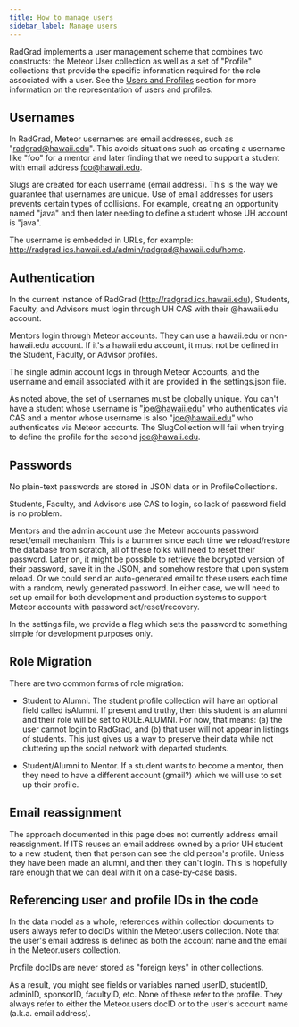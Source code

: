 ```yaml
---
title: How to manage users
sidebar_label: Manage users
---
```


RadGrad implements a user management scheme that combines two constructs: the Meteor User collection as well as a set of "Profile" collections that provide the specific information required for the role associated with a user. See the [Users and Profiles](/docs/developers/concepts/entity-relationship-model#users-and-profiles) section for more information on the representation of users and profiles.

## Usernames

In RadGrad, Meteor usernames are email addresses, such as "radgrad@hawaii.edu". This avoids situations such as creating a username like "foo" for a mentor and later finding that we need to support a student with email address foo@hawaii.edu. 

Slugs are created for each username (email address).  This is the way we guarantee that usernames are unique. Use of email addresses for users prevents certain types of collisions. For example, creating an opportunity named "java" and then later needing to define a student whose UH account is "java". 

The username is embedded in URLs, for example: http://radgrad.ics.hawaii.edu/admin/radgrad@hawaii.edu/home.   

## Authentication

In the current instance of RadGrad (http://radgrad.ics.hawaii.edu), Students, Faculty, and Advisors must login through UH CAS with their @hawaii.edu account.

Mentors login through Meteor accounts. They can use a hawaii.edu or non-hawaii.edu account. If it's a hawaii.edu account, it must not be defined in the Student, Faculty, or Advisor profiles.

The single admin account logs in through Meteor Accounts, and the username and email associated with it are provided in the settings.json file.  

As noted above, the set of usernames must be globally unique. You can't have a student whose username is "joe@hawaii.edu" who authenticates via CAS and a mentor whose username is also "joe@hawaii.edu" who authenticates via Meteor accounts. The SlugCollection will fail when trying to define the profile for the second joe@hawaii.edu.

## Passwords

No plain-text passwords are stored in JSON data or in ProfileCollections.   

Students, Faculty, and Advisors use CAS to login, so lack of password field is no problem. 

Mentors and the admin account use the Meteor accounts password reset/email mechanism. This is a bummer since each time we reload/restore the database from scratch, all of these folks will need to reset their password. Later on, it might be possible to retrieve the bcrypted version of their password, save it in the JSON, and somehow restore that upon system reload. Or we could send an auto-generated email to these users each time with a random, newly generated password.  In either case, we will need to set up email for both development and production systems to support Meteor accounts with password set/reset/recovery.

In the settings file, we provide a flag which sets the password to something simple for development purposes only.

## Role Migration

There are two common forms of role migration:

  * Student to Alumni.  The student profile collection will have an optional field called isAlumni. If present and truthy, then this student is an alumni and their role will be set to ROLE.ALUMNI.  For now, that means: (a) the user cannot login to RadGrad, and (b) that user will not appear in listings of students.  This just gives us a way to preserve their data while not cluttering up the social network with departed students.

  * Student/Alumni to Mentor.  If a student wants to become a mentor, then they need to have a different account (gmail?) which we will use to set up their profile. 

## Email reassignment

The approach documented in this page does not currently address email reassignment. If ITS reuses an email address owned by a prior UH student to a new student, then that person can see the old person's profile. Unless they have been made an alumni, and then they can't login.  This is hopefully rare enough that we can deal with it on a case-by-case basis.

## Referencing user and profile IDs in the code

In the data model as a whole, references within collection documents to users always refer to docIDs within the Meteor.users collection.  Note that the user's email address is defined as both the account name and the email in the Meteor.users collection.

Profile docIDs are never stored as "foreign keys" in other collections.  

As a result, you might see fields or variables named userID, studentID, adminID, sponsorID, facultyID, etc.  None of these refer to the profile.  They always refer to either the Meteor.users docID or to the user's account name (a.k.a. email address).



